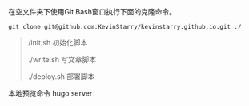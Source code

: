 在空文件夹下使用Git Bash窗口执行下面的克隆命令。   
```git
git clone git@github.com:KevinStarry/kevinstarry.github.io.git ./
```

> /init.sh 初始化脚本  
> 
> ./write.sh 写文章脚本
> 
> ./deploy.sh 部署脚本

本地预览命令 hugo server  
